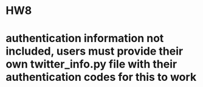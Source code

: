 # HW8
# authentication information not included, users must provide their own twitter_info.py file with their authentication codes for this to work
